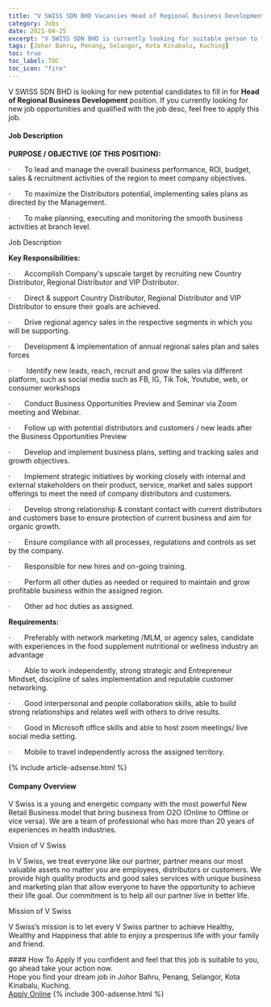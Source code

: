 ```yaml
---
title: "V SWISS SDN BHD Vacancies Head of Regional Business Development" 
category: Jobs 
date: 2021-04-25 
excerpt: "V SWISS SDN BHD is currently looking for suitable person to fill in the Head of Regional Business Development which based in Johor Bahru, Penang, Selangor, Kota Kinabalu, Kuching" 
tags: [Johor Bahru, Penang, Selangor, Kota Kinabalu, Kuching] 
toc: true 
toc_label: TOC 
toc_icon: "fire" 
--- 
```


<p>V SWISS SDN BHD is looking for new potential candidates to fill in for <b>Head of Regional Business Development</b> position. If you currently looking for new job opportunities and qualified with the job desc, feel free to apply this job.
</p><div><div><h4>Job Description</h4></div><div><div><span><div><p><strong>PURPOSE / OBJECTIVE (OF THIS POSITION):&#160;</strong></p><p><span>&#183;&#160;&#160;&#160;&#160;&#160;&#160;&#160;To lead and manage the overall business performance, ROI, budget, sales &amp; recruitment activities of the region to meet company objectives.</span></p><p><span>&#183;&#160;&#160;&#160;&#160;&#160;&#160;&#160;To maximize the Distributors potential, implementing sales plans as directed by the Management.</span></p><p><span>&#183;&#160;&#160;&#160;&#160;&#160;&#160;&#160;To make planning, executing and monitoring the smooth business activities at branch level.</span></p><p><span>Job Description</span></p><p><strong>Key Responsibilities:&#160;&#160;</strong></p><p><span>&#183;&#160;&#160;&#160;&#160;&#160;&#160;&#160;Accomplish Company's upscale target by recruiting new Country Distributor, Regional Distributor and VIP Distributor.</span></p><p><span>&#183;&#160;&#160;&#160;&#160;&#160;&#160;&#160;Direct &amp; support Country Distributor, Regional Distributor and VIP Distributor to ensure their goals are achieved.</span></p><p><span>&#183;&#160;&#160;&#160;&#160;&#160;&#160;&#160;Drive regional agency sales in the respective segments in which you will be supporting.</span></p><p><span>&#183;&#160;&#160;&#160;&#160;&#160;&#160;&#160;Development &amp; implementation of annual regional sales plan and sales forces</span></p><p><span>&#183;&#160;&#160;&#160;&#160;&#160;&#160;&#160;&#160;Identify new leads, reach, recruit and grow the sales via different platform, such as social media such as FB, IG, Tik Tok, Youtube, web, or consumer workshops</span></p><p><span>&#183;&#160;&#160;&#160;&#160;&#160;&#160;&#160;Conduct Business Opportunities Preview and Seminar via Zoom meeting and Webinar.&#160;</span></p><p><span>&#183;&#160;&#160;&#160;&#160;&#160;&#160;&#160;Follow up with potential distributors and customers / new leads after the Business Opportunities Preview</span></p><p><span>&#183;&#160;&#160;&#160;&#160;&#160;&#160;&#160;Develop and implement business plans, setting and tracking sales and growth objectives.</span></p><p><span>&#183;&#160;&#160;&#160;&#160;&#160;&#160;&#160;Implement strategic initiatives by working closely with internal and external stakeholders on their product, service, market and sales support offerings to meet the need of company distributors and customers.</span></p><p><span>&#183;&#160;&#160;&#160;&#160;&#160;&#160;&#160;Develop strong relationship &amp; constant contact with current distributors and customers base to ensure protection of current business and aim for organic growth.</span></p><p><span>&#183;&#160;&#160;&#160;&#160;&#160;&#160;&#160;Ensure compliance with all processes, regulations and controls as set by the company.</span></p><p><span>&#183;&#160;&#160;&#160;&#160;&#160;&#160;&#160;Responsible for new hires and on-going training.</span></p><p><span>&#183;&#160;&#160;&#160;&#160;&#160;&#160;&#160;Perform all other duties as needed or required to maintain and grow profitable business within the assigned region.</span></p><p><span>&#183;&#160;&#160;&#160;&#160;&#160;&#160;&#160;Other ad hoc duties as assigned.</span></p><p><strong>Requirements:</strong></p><p><span>&#183;&#160;&#160;&#160;&#160;&#160;&#160;&#160;Preferably with network marketing /MLM, or agency sales, candidate with experiences in the food supplement nutritional or wellness&#160;industry an advantage</span></p><p><span>&#183;&#160;&#160;&#160;&#160;&#160;&#160;&#160;Able to work independently, strong strategic and Entrepreneur Mindset, discipline of&#160;sales&#160;implementation and reputable customer networking.&#160;</span></p><p><span>&#183;&#160;&#160;&#160;&#160;&#160;&#160;&#160;Good interpersonal and people collaboration skills, able to build strong&#160;relationships and&#160;relates well with others to drive results.&#160;</span></p><p><span>&#183;&#160;&#160;&#160;&#160;&#160;&#160;&#160;Good in Microsoft office skills and able to host zoom meetings/ live social media setting.</span></p><p><span>&#183;&#160;&#160;&#160;&#160;&#160;&#160;&#160;Mobile to travel independently across the assigned territory.</span></p></div></span></div></div></div> 
{% include article-adsense.html %} 
<div><div><h4>Company Overview</h4></div><div><div><span><div><p>V Swiss is a young and energetic company with the most powerful New Retail Business model that bring business from O2O (Online to Offline or vice versa). We are a team of professional who has more than 20 years of experiences in health industries.</p><p>Vision of V Swiss</p><p>In V Swiss, we treat everyone like our partner, partner means our most valuable assets no matter you are employees, distributors or customers. We provide high quality products and good sales services with unique business and marketing plan that allow everyone to have the opportunity to achieve their life goal. Our commitment is to help all our partner live in better life.</p><p>Mission of V Swiss</p><p>V Swiss&#8217;s mission is to let every V Swiss partner to achieve Healthy, Wealthy and Happiness that able to enjoy a prosperous life with your family and friend.</p></div></span></div></div></div> 
#### How To Apply 
If you confident and feel that this job is suitable to you, go ahead take your action now. <br/> 
Hope you find your dream job in Johor Bahru, Penang, Selangor, Kota Kinabalu, Kuching. <br/> 
<a href="https://www.jobstreet.com.my/en/job/head-of-regional-business-development-4547535?jobId=jobstreet-my-job-4547535&" class="btn btn--info" target="_blank" rel="nofollow noopenner">Apply Online</a> 
{% include 300-adsense.html %} 
